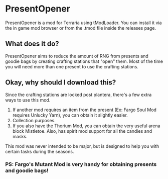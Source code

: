 # PresentOpener

PresentOpener is a mod for Terraria using tModLoader. You can install it via the in game mod browser or from the .tmod file inside the releases page.

## What does it do?

PresentOpener aims to reduce the amount of RNG from presents and goodie bags by creating crafting stations that "open" them. Most of the time you will need more than one present to use the crafting stations.

## Okay, why should I download this?

Since the crafting stations are locked post plantera, there's a few extra ways to use this mod.
1. If another mod requires an item from the present (Ex: Fargo Soul Mod requires Unlucky Yarn), you can obtain it slightly easier.
2. Collection purposes.
3. If you also have the Thorium Mod, you can obtain the very useful arena block Mistletoe. Also, has spirit mod support for all the candies and masks.

This mod was never intended to be major, but is designed to help you with certain tasks during the seasons.

### PS: Fargo's Mutant Mod is very handy for obtaining presents and goodie bags!
